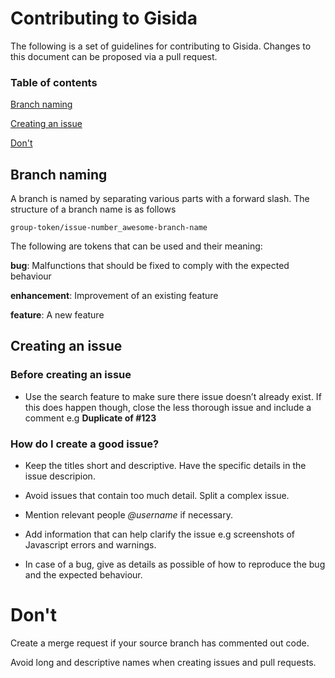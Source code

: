 # Contributing to Gisida

The following is a set of guidelines for contributing to Gisida. Changes to this document can be proposed via a pull request.

### Table of contents

[Branch naming](#branch-naming)

[Creating an issue](#creating-an-issue)

[Don't](#don't)

## Branch naming

A branch is named by separating various parts with a forward slash. The structure of a branch name is as follows

`group-token/issue-number_awesome-branch-name`

The following are tokens that can be used and their meaning:

**bug**: Malfunctions that should be fixed to comply with the expected behaviour

**enhancement**: Improvement of an existing feature

**feature**: A new feature

## Creating an issue

### Before creating an issue

- Use the search feature to make sure there issue doesn’t already exist. If this does happen though, close the less thorough issue and include a comment e.g **Duplicate of #123**

### How do I create a good issue?

- Keep the titles short and descriptive. Have the specific details in the issue descripion.

- Avoid issues that contain too much detail. Split a complex issue.

- Mention relevant people _@username_ if necessary.

- Add information that can help clarify the issue e.g screenshots of Javascript errors and warnings.

- In case of a bug, give as details as possible of how to reproduce the bug and the expected behaviour.

# Don't

Create a merge request if your source branch has commented out code.

Avoid long and descriptive names when creating issues and pull requests.
